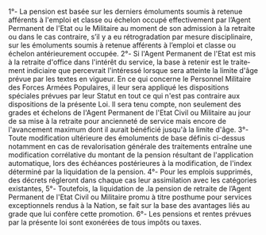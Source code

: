 1°- La pension est basée sur les derniers émoluments soumis à retenue afférents à l'emploi et classe ou échelon occupé effectivement par l’Agent Permanent de l'Etat ou le Militaire au moment de son admission à la retraite ou dans le cas contraire, s’il y a eu rétrogradation par mesure disciplinaire, sur les émoluments soumis à retenue afférents à l’emploi et classe ou échelon antérieurement occupée.
2°- Si l'Agent Permanent de l'Etat est mis à la retraite d'office dans l'intérêt du service, la base à retenir est le traite­ment indiciaire que percevrait l'intéressé lorsque sera atteinte la limite d'âge prévue par les textes en vigueur.
En ce qui concerne le Personnel Militaire des Forces Armées Populaires, il leur sera appliqué les dispositions spéciales prévues par leur Statut en tout ce qui n'est pas contraire aux dispositions de la présente Loi.
Il sera tenu compte, non seulement des grades et échelons de l'Agent Permanent de l'Etat Civil ou Militaire au jour de sa mise à la retraite pour ancienneté de service mais encore de l'avancement maximum dont il aurait bénéficié jusqu'à la limite d'âge.
3°- Toute modification ultérieure des émoluments de base définis ci-dessus notamment en cas de revalorisation générale des traitements entraîne une modification corrélative du montant de la pension résultant de l'application automatique, lors des échéances postérieures à la modification, de l'index déterminé par la liquida­tion de la pension.
4°- Pour les emplois supprimés, des décrets régleront dans chaque cas leur assimilation avec les catégories existantes,
5°- Toutefois, la liquidation de .la pension de retraite de l’Agent Permanent de l'Etat Civil ou Militaire promu à titre posthume pour services exceptionnels rendus à la Nation, se fait sur la base des avantages liés au grade que lui confère cette promotion.
6°- Les pensions et rentes prévues par la présente loi sont exonérées de tous impôts ou taxes.